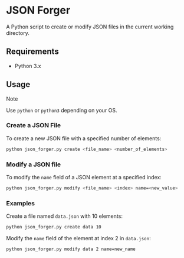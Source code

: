 # JSON Forger

A Python script to create or modify JSON files in the current working directory.

## Requirements

- Python 3.x

## Usage

> [!NOTE]
> Use `python` or `python3` depending on your OS.

### Create a JSON File

To create a new JSON file with a specified number of elements:

```sh
python json_forger.py create <file_name> <number_of_elements>
```

### Modify a JSON file

To modify the `name` field of a JSON element at a specified index:
```sh
python json_forger.py modify <file_name> <index> name=<new_value>
```

### Examples

Create a file named `data.json` with 10 elements:
```sh
python json_forger.py create data 10
```

Modify the `name` field of the element at index 2 in `data.json`:
```sh
python json_forger.py modify data 2 name=new_name
```

